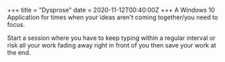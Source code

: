 +++
title = "Dysprose"
date = 2020-11-12T00:40:00Z
+++
A Windows 10 Application for times when your ideas aren't coming together/you need to focus.

Start a session where you have to keep typing within a regular interval or risk all your work fading away right in front of you then save your work at the end.
